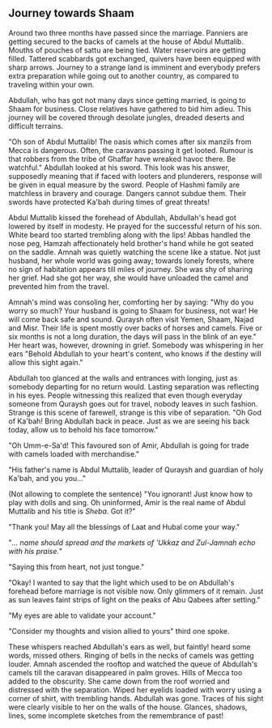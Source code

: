 ## Journey towards Shaam

Around two three months have passed since the marriage. Panniers are getting secured to the backs of camels at the house of Abdul Muttalib. Mouths of pouches of sattu are being tied. Water reservoirs are getting filled. Tattered scabbards got exchanged, quivers have been equipped with sharp arrows. Journey to a strange land is imminent and everybody prefers extra preparation while going out to another country, as compared to traveling within your own.

Abdullah, who has got not many days since getting married, is going to Shaam for business. Close relatives have gathered to bid him adieu. This journey will be covered through desolate jungles, dreaded deserts and difficult terrains.

"Oh son of Abdul Muttalib! The oasis which comes after six manzils from Mecca is dangerous. Often, the caravans passing it get looted. Rumour is that robbers from the tribe of Ghaffar have wreaked havoc there. Be watchful." Abdullah looked at his sword. This look was his answer, supposedly meaning that if faced with looters and plunderers, response will be given in equal measure by the sword. People of Hashmi family are matchless in bravery and courage. Dangers cannot subdue them. Their swords have protected Ka'bah during times of great threats!

Abdul Muttalib kissed the forehead of Abdullah, Abdullah's head got lowered by itself in modesty. He prayed for the successful return of his son. White beard too started trembling along with the lips! Abbas handled the nose peg, Hamzah affectionately held brother's hand while he got seated on the saddle. Amnah was quietly watching the scene like a statue. Not just husband, her whole world was going away; towards lonely forests, where no sign of habitation appears till miles of journey. She was shy of sharing her grief. Had she got her way, she would have unloaded the camel and prevented him from the travel.

Amnah's mind was consoling her, comforting her by saying: "Why do you worry so much? Your husband is going to Shaam for business, not war! He will come back safe and sound. Quraysh often visit Yemen, Shaam, Najad and Misr. Their life is spent mostly over backs of horses and camels. Five or six months is not a long duration, the days will pass in the blink of an eye." Her heart was, however, drowning in grief. Somebody was whispering in her ears "Behold Abdullah to your heart's content, who knows if the destiny will allow this sight again."

Abdullah too glanced at the walls and entrances with longing, just as somebody departing for no return would. Lasting separation was reflecting in his eyes. People witnessing this realized that even though everyday someone from Quraysh goes out for travel, nobody leaves in such fashion. Strange is this scene of farewell, strange is this vibe of separation. "Oh God of Ka'bah! Bring Abdullah back in peace. Just as we are seeing his back today, allow us to behold his face tomorrow."

"Oh Umm-e-Sa'd! This favoured son of Amir, Abdullah is going for trade with camels loaded with merchandise."

"His father's name is Abdul Muttalib, leader of Quraysh and guardian of holy Ka'bah, and you you..."

(Not allowing to complete the sentence) "You ignorant! Just know how to play with dolls and sing. Oh uninformed, Amir is the real name of Abdul Muttalib and his title is *Sheba*. Got it?"

"Thank you! May all the blessings of Laat and Hubal come your way."

"*... name should spread and the markets of 'Ukkaz and Zul-Jamnah echo with his praise.*"

"Saying this from heart, not just tongue."

"Okay! I wanted to say that the light which used to be on Abdullah's forehead before marriage is not visible now. Only glimmers of it remain. Just as sun leaves faint strips of light on the peaks of Abu Qabees after setting."

"My eyes are able to validate your account."

"Consider my thoughts and vision allied to yours" third one spoke.

These whispers reached Abdullah's ears as well, but faintly! heard some words, missed others. Ringing of bells in the necks of camels was getting louder. Amnah ascended the rooftop and watched the queue of Abdullah's camels till the caravan disappeared in palm groves. Hills of Mecca too added to the obscurity. She came down from the roof worried and distressed with the separation. Wiped her eyelids loaded with worry using a corner of shirt, with trembling hands. Abdullah was gone. Traces of his sight were clearly visible to her on the walls of the house. Glances, shadows, lines, some incomplete sketches from the remembrance of past!